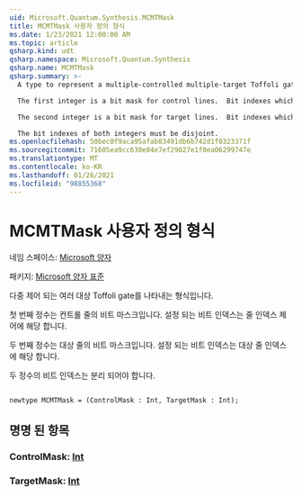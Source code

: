 ```yaml
---
uid: Microsoft.Quantum.Synthesis.MCMTMask
title: MCMTMask 사용자 정의 형식
ms.date: 1/23/2021 12:00:00 AM
ms.topic: article
qsharp.kind: udt
qsharp.namespace: Microsoft.Quantum.Synthesis
qsharp.name: MCMTMask
qsharp.summary: >-
  A type to represent a multiple-controlled multiple-target Toffoli gate.

  The first integer is a bit mask for control lines.  Bit indexes which are set correspond to control line indexes.

  The second integer is a bit mask for target lines.  Bit indexes which are set correspond to target line indexes.

  The bit indexes of both integers must be disjoint.
ms.openlocfilehash: 50bec0f9aca95afab83491db6b742d1f0323371f
ms.sourcegitcommit: 71605ea9cc630e84e7ef29027e1f0ea06299747e
ms.translationtype: MT
ms.contentlocale: ko-KR
ms.lasthandoff: 01/26/2021
ms.locfileid: "98855368"
---
```

# <a name="mcmtmask-user-defined-type"></a>MCMTMask 사용자 정의 형식

네임 스페이스: [Microsoft 양자](xref:Microsoft.Quantum.Synthesis)

패키지: [Microsoft 양자 표준](https://nuget.org/packages/Microsoft.Quantum.Standard)


다중 제어 되는 여러 대상 Toffoli gate를 나타내는 형식입니다.

첫 번째 정수는 컨트롤 줄의 비트 마스크입니다.  설정 되는 비트 인덱스는 줄 인덱스 제어에 해당 합니다.

두 번째 정수는 대상 줄의 비트 마스크입니다.  설정 되는 비트 인덱스는 대상 줄 인덱스에 해당 합니다.

두 정수의 비트 인덱스는 분리 되어야 합니다.

```qsharp

newtype MCMTMask = (ControlMask : Int, TargetMask : Int);
```



## <a name="named-items"></a>명명 된 항목

### <a name="controlmask--int"></a>ControlMask: [Int](xref:microsoft.quantum.lang-ref.int)


### <a name="targetmask--int"></a>TargetMask: [Int](xref:microsoft.quantum.lang-ref.int)

